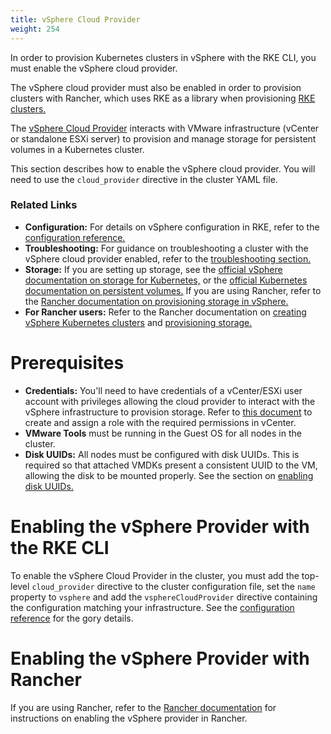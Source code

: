 ```yaml
---
title: vSphere Cloud Provider
weight: 254
---
```


In order to provision Kubernetes clusters in vSphere with the RKE CLI, you must enable the vSphere cloud provider.

The vSphere cloud provider must also be enabled in order to provision clusters with Rancher, which uses RKE as a library when provisioning [RKE clusters.]({{<baseurl>}}/rancher/v2.x/en/cluster-provisioning/rke-clusters/)

The [vSphere Cloud Provider](https://vmware.github.io/vsphere-storage-for-kubernetes/documentation/) interacts with VMware infrastructure (vCenter or standalone ESXi server) to provision and manage storage for persistent volumes in a Kubernetes cluster.

This section describes how to enable the vSphere cloud provider. You will need to use the `cloud_provider` directive in the cluster YAML file.

### Related Links

- **Configuration:** For details on vSphere configuration in RKE, refer to the [configuration reference.]({{<baseurl>}}/rke/latest/en/config-options/cloud-providers/vsphere/config-reference)
- **Troubleshooting:** For guidance on troubleshooting a cluster with the vSphere cloud provider enabled, refer to the [troubleshooting section.]({{<baseurl>}}/rke/latest/en/config-options/cloud-providers/vsphere/troubleshooting)
- **Storage:** If you are setting up storage, see the [official vSphere documentation on storage for Kubernetes,](https://vmware.github.io/vsphere-storage-for-kubernetes/documentation/) or the [official Kubernetes documentation on persistent volumes.](https://kubernetes.io/docs/concepts/storage/persistent-volumes/) If you are using Rancher, refer to the [Rancher documentation on provisioning storage in vSphere.]({{<baseurl>}}/rancher/v2.x/en/cluster-admin/volumes-and-storage/examples/vsphere)
- **For Rancher users:** Refer to the Rancher documentation on [creating vSphere Kubernetes clusters]({{<baseurl>}}/rancher/v2.x/en/cluster-provisioning/rke-clusters/node-pools/vsphere) and [provisioning storage.]({{<baseurl>}}/rancher/v2.x/en/cluster-admin/volumes-and-storage/examples/vsphere)

# Prerequisites

- **Credentials:** You'll need to have credentials of a vCenter/ESXi user account with privileges allowing the cloud provider to interact with the vSphere infrastructure to provision storage. Refer to [this document](https://vmware.github.io/vsphere-storage-for-kubernetes/documentation/vcp-roles.html) to create and assign a role with the required permissions in vCenter.
- **VMware Tools** must be running in the Guest OS for all nodes in the cluster.
- **Disk UUIDs:** All nodes must be configured with disk UUIDs. This is required so that attached VMDKs present a consistent UUID to the VM, allowing the disk to be mounted properly. See the section on [enabling disk UUIDs.]({{<baseurl>}}/rke/latest/en/config-options/cloud-providers/vsphere/enabling-uuid)

# Enabling the vSphere Provider with the RKE CLI

To enable the vSphere Cloud Provider in the cluster, you must add the top-level `cloud_provider` directive to the cluster configuration file, set the `name` property to `vsphere` and add the `vsphereCloudProvider` directive containing the configuration matching your infrastructure. See the [configuration reference]({{<baseurl>}}/rke/latest/en/config-options/cloud-providers/vsphere/config-reference) for the gory details.

# Enabling the vSphere Provider with Rancher

If you are using Rancher, refer to the [Rancher documentation](/rancher/v2.x/en/cluster-provisioning/rke-clusters/node-pools/vsphere/provisioning-vsphere-clusters/#enable-the-vsphere-cloud-provider-for-the-cluster) for instructions on enabling the vSphere provider in Rancher.